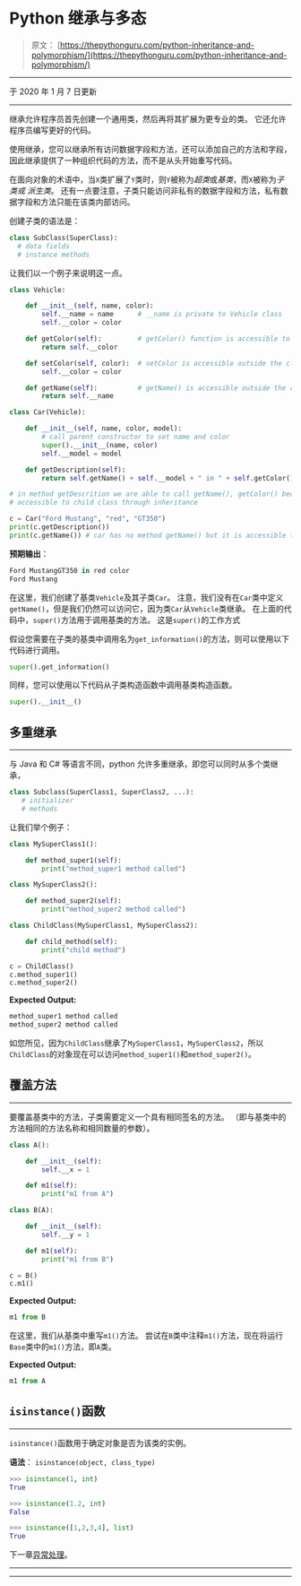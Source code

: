 # Python 继承与多态

> 原文： [https://thepythonguru.com/python-inheritance-and-polymorphism/](https://thepythonguru.com/python-inheritance-and-polymorphism/)

* * *

于 2020 年 1 月 7 日更新

* * *

继承允许程序员首先创建一个通用类，然后再将其扩展为更专业的类。 它还允许程序员编写更好的代码。

使用继承，您可以继承所有访问数据字段和方法，还可以添加自己的方法和字段，因此继承提供了一种组织代码的方法，而不是从头开始重写代码。

在面向对象的术语中，当`X`类扩展了`Y`类时，则`Y`被称为*超类*或*基类*，而`X`被称为*子类或 派生类*。 还有一点要注意，子类只能访问非私有的数据字段和方法，私有数据字段和方法只能在该类内部访问。

创建子类的语法是：

```py
class SubClass(SuperClass):
  # data fields
  # instance methods

```

让我们以一个例子来说明这一点。

```py
class Vehicle:

    def __init__(self, name, color):
        self.__name = name      # __name is private to Vehicle class
        self.__color = color

    def getColor(self):         # getColor() function is accessible to class Car
        return self.__color

    def setColor(self, color):  # setColor is accessible outside the class
        self.__color = color

    def getName(self):          # getName() is accessible outside the class
        return self.__name

class Car(Vehicle):

    def __init__(self, name, color, model):
        # call parent constructor to set name and color 
        super().__init__(name, color)       
        self.__model = model

    def getDescription(self):
        return self.getName() + self.__model + " in " + self.getColor() + " color"

# in method getDescrition we are able to call getName(), getColor() because they are 
# accessible to child class through inheritance

c = Car("Ford Mustang", "red", "GT350")
print(c.getDescription())
print(c.getName()) # car has no method getName() but it is accessible through class Vehicle

```

**预期输出**：

```py
Ford MustangGT350 in red color
Ford Mustang

```

在这里，我们创建了基类`Vehicle`及其子类`Car`。 注意，我们没有在`Car`类中定义`getName()`，但是我们仍然可以访问它，因为类`Car`从`Vehicle`类继承。 在上面的代码中，`super()`方法用于调用基类的方法。 这是`super()`的工作方式

假设您需要在子类的基类中调用名为`get_information()`的方法，则可以使用以下代码进行调用。

```py
super().get_information()

```

同样，您可以使用以下代码从子类构造函数中调用基类构造函数。

```py
super().__init__()

```

## 多重继承

* * *

与 Java 和 C# 等语言不同，python 允许多重继承，即您可以同时从多个类继承，

```py
class Subclass(SuperClass1, SuperClass2, ...):
   # initializer
   # methods

```

让我们举个例子：

```py
class MySuperClass1():

    def method_super1(self):
        print("method_super1 method called")

class MySuperClass2():

    def method_super2(self):
        print("method_super2 method called")

class ChildClass(MySuperClass1, MySuperClass2):

    def child_method(self):
        print("child method")

c = ChildClass()
c.method_super1()
c.method_super2()

```

**Expected Output:**

```py
method_super1 method called
method_super2 method called

```

如您所见，因为`ChildClass`继承了`MySuperClass1`，`MySuperClass2`，所以`ChildClass`的对象现在可以访问`method_super1()`和`method_super2()`。

## 覆盖方法

* * *

要覆盖基类中的方法，子类需要定义一个具有相同签名的方法。 （即与基类中的方法相同的方法名称和相同数量的参数）。

```py
class A():

    def __init__(self):
        self.__x = 1

    def m1(self):
        print("m1 from A")

class B(A):

    def __init__(self):
        self.__y = 1

    def m1(self):
        print("m1 from B")

c = B()
c.m1()

```

**Expected Output:**

```py
m1 from B

```

在这里，我们从基类中重写`m1()`方法。 尝试在`B`类中注释`m1()`方法，现在将运行`Base`类中的`m1()`方法，即`A`类。

**Expected Output:**

```py
m1 from A

```

## `isinstance()`函数

* * *

`isinstance()`函数用于确定对象是否为该类的实例。

**语法**： `isinstance(object, class_type)`

```py
>>> isinstance(1, int)
True

>>> isinstance(1.2, int)
False

>>> isinstance([1,2,3,4], list)
True

```

下一章[异常处理](/python-exception-handling/)。

* * *

* * *